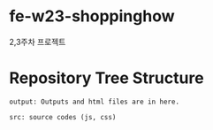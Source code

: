 # fe-w23-shoppinghow
2,3주차 프로젝트 

# Repository Tree Structure
```
output: Outputs and html files are in here.

src: source codes (js, css)
```
